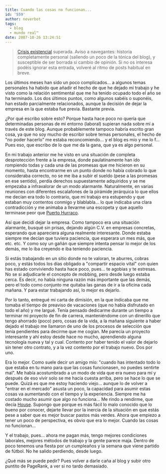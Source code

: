 ```yaml
---
title: Cuando las cosas no funcionan...
id: '559'
author: neverbot
tags:
  - blog
  - mundo real™
date: 2007-10-26 13:24:51
---
```


> [Crisis existencial](/el-numero-que-ha-marcado/) superada. Aviso a navegantes: historia completamente personal (saliendo un poco de la tónica del blog), y susceptible de ser borrada si cambio de opinión. Si no os interesa podéis ignorar esta entrada, volveré al ritmo de posts habitual en breve.

Los últimos meses han sido un poco complicados... a algunos temas personales ha habido que añadir el hecho de que he dejado mi trabajo y he visto como la relación sentimental que me ha tenido ocupado todo el año se ha terminado. Los dos últimos puntos, como algunos sabéis o suponéis, han estado parcialmente relacionados, aunque la decisión de dejar la empresa en la que estaba fue previa. Bastante previa.

¿Por qué escribo sobre esto? Porque hasta hace poco no quería que determinadas personas de mi entorno (laboral) supieran nada sobre mí a través de este blog. Aunque probablemente tampoco habría escrito gran cosa, ya que no soy mucho de escribir sobre temas personales, el hecho de "no poder hacerlo" me estaba reconcomiendo... y el blog es mío y me lo f... Pues eso, que escribo de lo que me da la gana, que ya es algo personal.

En mi trabajo anterior me he visto en una situación de completa desprotección frente a la empresa, donde paulatinamente han ido rompiendo todas y cada una de las promesas que me hicieron en su momento, hasta encontrarme en un punto donde no había cobrado lo que consideraba correcto, no se me iba a subir el sueldo (pese a las promesas en ese sentido), perdía derechos supuestamente adquiridos y se me empezaba a infravalorar de un modo alarmante. Naturalmente, en varias reuniones con diferentes escalafones de la pirámide jerárquica lo que ellos me decían era todo lo contrario, que mi trabajo era estupendo y que estaban muy contentos conmigo y blablabla... lo que indicaba una clara contradicción y me animaba a llevarme una escopeta y que aquello terminase peor que [Puerto Hurraco](http://es.wikipedia.org/wiki/Puerto_Hurraco).

Así que decidí dejar la empresa. Como tampoco era una situación alarmante, busqué sin prisas, dejando algún C.V. en empresas concretas, esperando que apareciera alguna realmente interesante. Donde estaba siempre me decían que tuviera paciencia, que esperara un mes más, que etc. etc. Y como soy un gañán que siempre intenta pensar lo mejor de los demás, me lo iba creyendo e iba teniendo paciencia.

Si estás trabajando en un sitio donde no te valoran, te aburres, cobras poco, y estás todos los días obligado a "compartir espacio vital" con quien has estado conviviendo hasta hace poco, pues... te agobias y te estresas. No se si adjudicarle el concepto de mobbing, pero desde luego estaba cerca. Es decir, no había ninguna razón más importante que las demás, pero el todo como conjunto me quitaba las ganas de ir a la oficina cada mañana. Y para estar trabajando así, lo mejor es dejarlo.

Por lo tanto, entregué mi carta de dimisión, en la que indicaba que me tomaba el tiempo de preaviso de vacaciones (que no había disfrutado en todo el año) y me largué. Tenía pensado dedicarme durante un tiempo a terminar mi proyecto de fin de carrera, manteniéndome con un dinerillo que tengo ahorrado (poco) pero, cosas de la vida, a la mañana siguiente a haber dejado el trabajo me llamaron de uno de los procesos de selección que tenía pendientes para decirme que me cogían. Me parecía un proyecto interesante y ahí estoy desde hace no mucho, aprendiendo alguna tecnología nueva y tal y cual. Contento por haber tenido el valor de dejarlo sin tener otro contrato, y a la vez contento por el trabajo nuevo. Dos por uno.

Era lo mejor. Como suele decir un amigo mío: "cuando has intentado todo lo que estaba en tu mano para que las cosas funcionasen, no puedes sentirte mal". Me había acostumbrado a un modo de vida que era nuevo para mí y después de eso vivir solo se me hacía cuesta arriba, pero se hace lo que se puede. Quizá es que me estoy haciendo viejo... aunque lo de volver a "entrar en el mercado" asusta un poco, la capacidad para asumir estas cosas va aumentando con el tiempo y la experiencia. Siempre me ha costado mucho asumir que algo no funciona... Me rindo a rendirme, que decía [House](http://en.wikipedia.org/wiki/House_%28TV_series%29). Supongo que porque es más fácil lo malo conocido que lo bueno por conocer, dejarte llevar por la inercia de la situación en que estás pese a saber que es mejor buscar pastos más verdes. Ahora que empiezo a tener un poco de perspectiva, es obvio que era lo mejor. Cuando las cosas no funcionan...

Y el trabajo, pues... ahora me pagan más, tengo mejores condiciones laborales, mejores métodos de trabajo y la gente parece maja. Dentro de poco tenemos una fiesta por un cumpleaños y la semana que viene partido de fútbol. No he salido perdiendo, desde luego.

¿Qué más se puede pedir? Pues volver a darle caña al blog y subir otro puntito de PageRank, a ver si no tardo demasiado.
